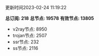 更新时间2023-02-24 11:19:22

**总订阅: 218**
**总节点: 19578**
**有效节点: 13805**
- v2ray节点: 8950
- trojan节点: 2507
- ssr节点: 232
- ss节点: 2116
